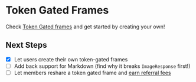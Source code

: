 # Token Gated Frames

Check [Token Gated frames](https://frames.token-gated.com/) and get started by creating your own!

## Next Steps

- [x] Let users create their own token-gated frames
- [ ] Add back support for Markdown (find why it breaks `ImageResponse` first!)
- [ ] Let members reshare a token gated frame and [earn referral fees](https://unlock-protocol.com/blog/referral-fees?_gl=1*p7ybix*_ga*MTMyNTU2OTQxMC4xNzA2Mjk4NTQ4*_ga_DGDLJTEV6N*MTcwNjcxNDkyMi40LjAuMTcwNjcxNDkyMi4wLjAuMA..)
